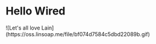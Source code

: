 <style>
.center-image img {
    display: block;
    margin-left: auto;
    margin-right: auto;
}
</style>

# Hello Wired
<div class="center-image">
![Let's all love Lain](https://oss.linsoap.me/file/bf074d7584c5dbd22089b.gif)
</div>

